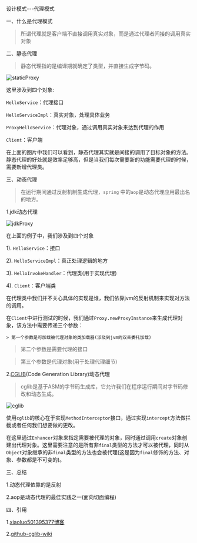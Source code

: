 设计模式---代理模式

一、什么是代理模式

> 所谓代理就是客户端不直接调用真实对象，而是通过代理者间接的调用真实对象

二、静态代理

> 静态代理指的是编译期就确定了类型，并直接生成字节码。

![staticProxy](https://ws1.sinaimg.cn/large/006tNbRwgy1fvcgsyv8ulj31kw0qu10y.jpg)

这里涉及到四个对象:

`HelloService`：代理接口

`HelloServiceImpl`：真实对象，处理具体业务

`ProxyHelloService`：代理对象，通过调用真实对象来达到代理的作用

`Client`：客户端

在上面的图片中我们可以看到，静态代理其实就是间接的调用了目标对象的方法。静态代理的好处就是效率足够高，但是当我们每次需要新的功能需要代理的时候，需要新增代理类。

三、动态代理

> 在运行期间通过反射机制生成代理，`spring` 中的`aop`是动态代理应用最出名的地方。

1.jdk动态代理

![jdkProxy](https://ws1.sinaimg.cn/large/006tNbRwgy1fvcgklqjqbj31kw0qj49a.jpg)

在上面的例子中，我们涉及到四个对象

1). `HelloService`：接口

2). `HelloServiceImpl`：真正处理逻辑的地方

3). `HelloInvokeHandler`：代理类(用于实现代理)

4). `Client`：客户端类

在代理类中我们并不关心具体的实现是谁，我们依靠jvm的反射机制来实现对方法的调用。

在`Client`中进行测试的时候，我们通过`Proxy.newProxyInstance`来生成代理对象，该方法中需要传递三个参数：

	> 第一个参数是可加载被代理对象的类加载器(涉及到jvm的双亲委托加载)

> 第二个参数是需要代理的接口

> 第三个参数是代理对象(用于处理代理细节)

2.[CGLIB](https://github.com/cglib/cglib/wiki)(Code Generation Library)动态代理

> cglib是基于ASM的字节码生成库，它允许我们在程序运行期间对字节码修改和动态生成。

![cglib](https://ws2.sinaimg.cn/large/006tNbRwgy1fvcmfzt5nvj31kw0u14av.jpg)

使用`cglib`的核心在于实现`MethodInterceptor`接口，通过实现`intercept`方法做拦截或者任何我们想要做的更改。

在这里通过`Enhancer`对象来指定需要被代理的对象，同时通过调用`create`对象创建出代理对象。这里需要注意的是所有非`final`类型的方法才可以被代理，同时从`Object`对象继承的非`final`类型的方法也会被代理(这是因为`final`修饰的方法、对象、参数都是不可变的)。

三、总结

1.动态代理依靠的是反射

2.aop是动态代理的最佳实践之一(面向切面编程)

四、引用

1.[xiaoluo501395377博客](http://www.cnblogs.com/xiaoluo501395377/p/3383130.html)

2.[github-cglib-wiki](https://github.com/cglib/cglib/wiki)